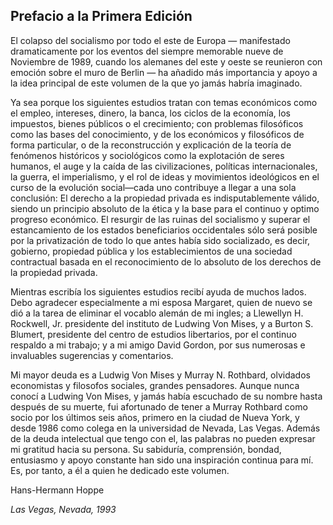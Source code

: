 ## Prefacio a la Primera Edición

El colapso del socialismo por todo el este de Europa — manifestado dramaticamente por los eventos del siempre memorable nueve de Noviembre de 1989, cuando los alemanes del este y oeste se reunieron con emoción sobre el muro de Berlin — ha añadido más importancia y apoyo a la idea principal de este volumen de la que yo jamás habría imaginado.

Ya sea porque los siguientes estudios tratan con temas económicos como el empleo, intereses, dinero, la banca, los ciclos de la economía, los impuestos, bienes públicos o el crecimiento; con problemas filosóficos como las bases del conocimiento, y de los económicos y filosóficos de forma particular, o de la reconstrucción y explicación de la teoría de fenómenos históricos y sociológicos como la explotación de seres humanos, el auge y la caída de las civilizaciones, políticas internacionales, la guerra, el imperialismo, y el rol de ideas y movimientos ideológicos en el curso de la evolución social—cada uno contribuye a llegar a una sola conclusión: El derecho a la propiedad privada es indisputablemente válido, siendo un principio absoluto de la ética y la base para el continuo y optimo progreso económico. El resurgir de las ruinas del socialismo y superar el estancamiento de los estados beneficiarios occidentales sólo será posible por la privatización de todo lo que antes había sido socializado, es decir, gobierno, propiedad pública y los establecimientos de una sociedad contractual basada en el reconocimiento de lo absoluto de los derechos de la propiedad privada.

Mientras escribía los siguientes estudios recibí ayuda de muchos lados. Debo agradecer especialmente a mi esposa Margaret, quien de nuevo se dió a la tarea de eliminar el vocablo alemán de mi ingles; a Llewellyn H. Rockwell, Jr. presidente del instituto de Ludwing Von Mises, y a Burton S. Blumert, presidente del centro de estudios libertarios, por el continuo respaldo a mi trabajo; y a mi amigo David Gordon, por sus numerosas e invaluables sugerencias y comentarios.

Mi mayor deuda es a Ludwig Von Mises y Murray N. Rothbard, olvidados economistas y filosofos sociales, grandes pensadores. Aunque nunca conocí a Ludwing Von Mises, y jamás había escuchado de su nombre hasta después de su muerte, fui afortunado de tener a Murray Rothbard como socio por los últimos seis años, primero en la ciudad de Nueva York, y desde 1986 como colega en la universidad de Nevada, Las Vegas. Además de la deuda intelectual que tengo con el, las palabras no pueden expresar mi gratitud hacia su persona. Su sabiduría, comprensión, bondad, entusiasmo y apoyo constante han sido una inspiración continua para mí. Es, por tanto, a él a quien he dedicado este volumen.

Hans-Hermann Hoppe

*Las Vegas, Nevada, 1993*